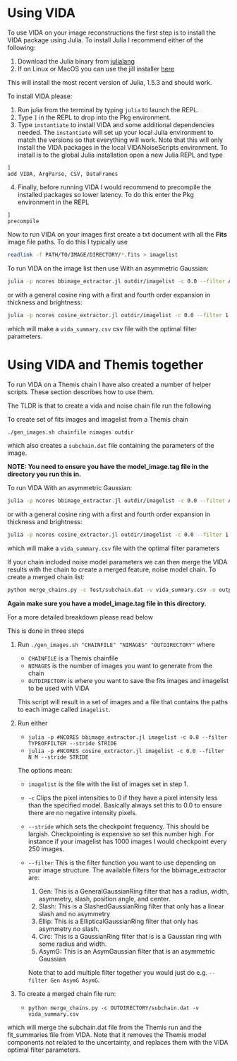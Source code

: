 # Using VIDA
To use VIDA on your image reconstructions the first step is to install the VIDA package using Julia.
To install Julia I recommend either of the following:

1. Download the Julia binary from [julialang](https://julialang.org/downloads/)
2. If on Linux or MacOS you can use the jill installer [here](https://github.com/abelsiqueira/jill)

This will install the most recent version of Julia, 1.5.3 and should work.

To install VIDA please:

1. Run julia from the terminal by typing `julia` to launch the REPL.
2. Type `]` in the REPL to drop into the Pkg environment. 
3. Type `instantiate` to install VIDA and some additional dependencies needed. The `instantiate` will set up your local Julia environment to match the versions so that everything will work. Note that this will only install the VIDA packages in the local VIDANoiseScripts environment. To install is to the global Julia installation open a new Julia REPL and type 
```julia-repl
]
add VIDA, ArgParse, CSV, DataFrames
```
4. Finally, before running VIDA I would recommend to precompile the installed packages so lower latency. To do this enter the Pkg environment in the REPL
```julia-repl
]
precompile
```

Now to run VIDA on your images first create a txt document with all the **Fits** image file paths.
To do this I typically use 
```bash
readlink -f PATH/TO/IMAGE/DIRECTORY/*.fits > imagelist
```

To run VIDA on the image list then use
With an asymmetric Gaussian:
```bash
julia -p ncores bbimage_extractor.jl outdir/imagelist -c 0.0 --filter AsymG --stride 250
```
or with a general cosine ring with a first and fourth order expansion in thickness and brightness:
```bash
julia -p ncores cosine_extractor.jl outdir/imagelist -c 0.0 --filter 1 4 --stride 250
```
which will make a `vida_summary.csv` csv file with the optimal filter parameters.

# Using VIDA and Themis together
To run VIDA on a Themis chain I have also created a number of helper scripts. These section describes
how to use them.  

The TLDR is that to create a vida and noise chain file run the following

To create set of fits images and imagelist from a Themis chain

```bash
./gen_images.sh chainfile nimages outdir
```
 which also creates a `subchain.dat` file containing the parameters of the image.
 
 **NOTE: You need to ensure you have the model_image.tag file in the directory you run this in.**

To run VIDA
With an asymmetric Gaussian:
```bash
julia -p ncores bbimage_extractor.jl outdir/imagelist -c 0.0 --filter AsymG --stride 250
```
or with a general cosine ring with a first and fourth order expansion in thickness and brightness:
```bash
julia -p ncores cosine_extractor.jl outdir/imagelist -c 0.0 --filter 1 4 --stride 250
```
which will make a `vida_summary.csv` file with the optimal filter parameters

If your chain included noise model parameters we can then merge the VIDA results with the 
chain to create a merged feature, noise model chain.
To create a merged chain list:
```bash
python merge_chains.py -c Test/subchain.dat -v vida_summary.csv -o output_chain
```

**Again make sure you have a model_image.tag file in this directory.**


For a more detailed breakdown please read below


This is done in three steps

1. Run `./gen_images.sh "CHAINFILE" "NIMAGES" "OUTDIRECTORY"` where
    - `CHAINFILE` is a Themis chainfile
    - `NIMAGES` is the number of images you want to generate from the chain
    - `OUTDIRECTORY` is where you want to save the fits images and imagelist to be used with VIDA

    This script will result in a set of images and a  file that contains the paths to each image called `imagelist`.

2. Run either 
    - `julia -p #NCORES bbimage_extractor.jl imagelist -c 0.0 --filter TYPEOFFILTER --stride STRIDE`
    - `julia -p #NCORES cosine_extractor.jl imagelist -c 0.0 --filter N M --stride STRIDE`
    
    The options mean:
    - `imagelist` is the file with the list of images set in step 1.
    - `-c` Clips the pixel intensities to 0 if they have a pixel intensity less than the specified model. Basically always set this to 0.0 to ensure there are no negative intensity pixels.
    - `--stride` which sets the checkpoint frequency. This should be largish. Checkpointing is expensive so set this number high. For instance if your imagelist has 1000 images I would checkpoint every 250 images.
    - `--filter` This is the filter function you want to use depending on your image structure. The available filters for the bbimage_extractor are:
        1. Gen: This is a GeneralGaussianRing filter that has a radius, width, asymmetry, slash, position angle, and center.
        2. Slash: This is a SlashedGaussianRing filter that only has a linear slash and no asymmetry
        3. Ellip: This is a EllipticalGaussianRing filter that only has asymmetry no slash.
        4. Circ: This is a GaussianRing filter that is is a Gaussian ring with some radius and width.
        5. AsymG: This is an AsymGaussian filter that is an asymmetric Gaussian
  
      Note that to add multiple filter together you would just do e.g. `--filter Gen AsymG AsymG`.

3. To create a merged chain file run:
    - `python merge_chains.py -c OUTDIRECTORY/subchain.dat -v vida_summary.csv` 

which will merge the subchain.dat file from the Themis run and the fit_summaries file from VIDA. Note that it removes the Themis model components not related to the uncertainty, and replaces them with the VIDA optimal filter parameters. 

